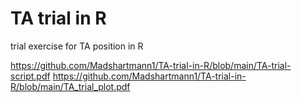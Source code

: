 # TA trial in R
 trial exercise for TA position in R

 https://github.com/Madshartmann1/TA-trial-in-R/blob/main/TA-trial-script.pdf
 https://github.com/Madshartmann1/TA-trial-in-R/blob/main/TA_trial_plot.pdf
 
